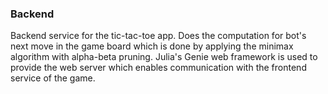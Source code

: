 ### Backend ###

Backend service for the tic-tac-toe app. Does the computation for bot's next move in the game board which is done by applying the minimax algorithm with alpha-beta pruning. Julia's Genie web framework is used to provide the web server which enables communication with the frontend service of the game.
